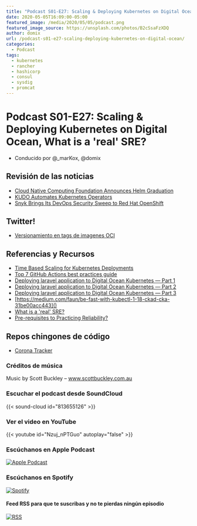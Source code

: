 ```yaml
---
title: "Podcast S01-E27: Scaling & Deploying Kubernetes on Digital Ocean, What is a 'real' SRE?"
date: 2020-05-05T16:09:00-05:00
featured_image: /media/2020/05/05/podcast.png
featured_image_source: https://unsplash.com/photos/B2cSsaFzXDQ
author: domix
url: /podcast-s01-e27-scaling-deploying-kubernetes-on-digital-ocean/
categories:
  - Podcast
tags:
  - kubernetes
  - rancher
  - hashicorp
  - consul
  - sysdig
  - promcat
---
```


# Podcast S01-E27: Scaling & Deploying Kubernetes on Digital Ocean, What is a 'real' SRE?

- Conducido por @_marKox, @domix

## Revisión de las noticias

- [Cloud Native Computing Foundation Announces Helm Graduation](https://www.cncf.io/announcement/2020/04/30/cloud-native-computing-foundation-announces-helm-graduation/)
- [KUDO Automates Kubernetes Operators](https://thenewstack.io/kudo-automates-kubernetes-operators/)
- [Snyk Brings Its DevOps Security Sweep to Red Hat OpenShift](https://thenewstack.io/snyk-brings-its-devops-security-sweep-to-red-hat-openshift/)

## Twitter!

- [Versionamiento en tags de imagenes OCI](https://twitter.com/thockin/status/1256307316292386817)

## Referencias y Recursos

- [Time Based Scaling for Kubernetes Deployments](https://medium.com/symbl-ai-engineering-and-data-science/time-based-scaling-for-kubernetes-deployments-9ef7ada93eb7)
- [Top 7 GitHub Actions best practices guide](https://www.datree.io/resources/github-actions-best-practices)
- [Deploying laravel application to Digital Ocean Kubernetes — Part 1](https://medium.com/coding-monk/deploying-laravel-application-to-digital-ocean-kubernetes-part-1-bde51b661316)
- [Deploying laravel application to Digital Ocean Kubernetes — Part 2](https://medium.com/@codingmonk.tech/deploying-laravel-application-to-digital-ocean-kubernetes-part-2-5a9e2446e7c6)
- [Deploying laravel application to Digital Ocean Kubernetes — Part 3](https://medium.com/@codingmonk.tech/deploying-laravel-application-to-digital-ocean-kubernetes-part-3-e9fcfae99735)
- [https://medium.com/faun/be-fast-with-kubectl-1-18-ckad-cka-31be00acc443]()
- [What is a 'real' SRE?](https://www.blameless.com/thought-leadership-panel-real-sre/)
- [Pre-requisites to Practicing Reliability?](https://medium.com/chaosiq/pre-requisites-to-practicing-reliability-23b9a459e1bd)

## Repos chingones de código

- [Corona Tracker](https://github.com/mhdhejazi/CoronaTracker/)

### Créditos de música

Music by Scott Buckley – www.scottbuckley.com.au


### Escuchar el podcast desde SoundCloud

{{< sound-cloud id="813655126" >}}


### Ver el video en YouTube

{{< youtube id="Nzuj_nPTGuo" autoplay="false" >}}

### Escúchanos en Apple Podcast

[![Apple Podcast](/US_UK_Apple_Podcasts_Listen_Badge_RGB.svg)](https://podcasts.apple.com/mx/podcast/cloud-native-mx/id1470528646)

### Escúchanos en Spotify

[![Spotify](/spotify-podcast-badge-blk-grn-330x80.png)](https://open.spotify.com/show/4PQyVjzcDQuELxi3aNO86e)


#### Feed RSS para que te suscribas y no te pierdas ningún episodio

[![RSS](/RSS_Feed_Icon.jpg)](http://feeds.soundcloud.com/users/soundcloud:users:393589416/sounds.rss)
